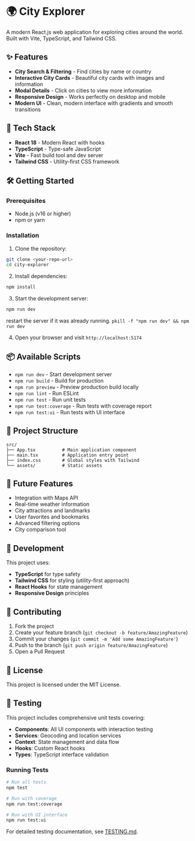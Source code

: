 # 🌍 City Explorer

A modern React.js web application for exploring cities around the world. Built with Vite, TypeScript, and Tailwind CSS.

## ✨ Features

- **City Search & Filtering** - Find cities by name or country
- **Interactive City Cards** - Beautiful city cards with images and information
- **Modal Details** - Click on cities to view more information
- **Responsive Design** - Works perfectly on desktop and mobile
- **Modern UI** - Clean, modern interface with gradients and smooth transitions

## 🚀 Tech Stack

- **React 18** - Modern React with hooks
- **TypeScript** - Type-safe JavaScript
- **Vite** - Fast build tool and dev server
- **Tailwind CSS** - Utility-first CSS framework

## 🛠️ Getting Started

### Prerequisites

- Node.js (v16 or higher)
- npm or yarn

### Installation

1. Clone the repository:

```bash
git clone <your-repo-url>
cd city-explorer
```

2. Install dependencies:

```bash
npm install
```

3. Start the development server:

```bash
npm run dev
```

restart the server if it was already running.
`pkill -f "npm run dev" && npm run dev`

4. Open your browser and visit `http://localhost:5174`

## 📦 Available Scripts

- `npm run dev` - Start development server
- `npm run build` - Build for production
- `npm run preview` - Preview production build locally
- `npm run lint` - Run ESLint
- `npm run test` - Run unit tests
- `npm run test:coverage` - Run tests with coverage report
- `npm run test:ui` - Run tests with UI interface

## 🎨 Project Structure

```
src/
├── App.tsx          # Main application component
├── main.tsx         # Application entry point
├── index.css        # Global styles with Tailwind
└── assets/          # Static assets
```

## 🌟 Future Features

- Integration with Maps API
- Real-time weather information
- City attractions and landmarks
- User favorites and bookmarks
- Advanced filtering options
- City comparison tool

## 📝 Development

This project uses:

- **TypeScript** for type safety
- **Tailwind CSS** for styling (utility-first approach)
- **React Hooks** for state management
- **Responsive Design** principles

## 🤝 Contributing

1. Fork the project
2. Create your feature branch (`git checkout -b feature/AmazingFeature`)
3. Commit your changes (`git commit -m 'Add some AmazingFeature'`)
4. Push to the branch (`git push origin feature/AmazingFeature`)
5. Open a Pull Request

## 📄 License

This project is licensed under the MIT License.

## 🧪 Testing

This project includes comprehensive unit tests covering:

- **Components**: All UI components with interaction testing
- **Services**: Geocoding and location services
- **Context**: State management and data flow
- **Hooks**: Custom React hooks
- **Types**: TypeScript interface validation

### Running Tests

```bash
# Run all tests
npm test

# Run with coverage
npm run test:coverage

# Run with UI interface
npm run test:ui
```

For detailed testing documentation, see [TESTING.md](./TESTING.md).
